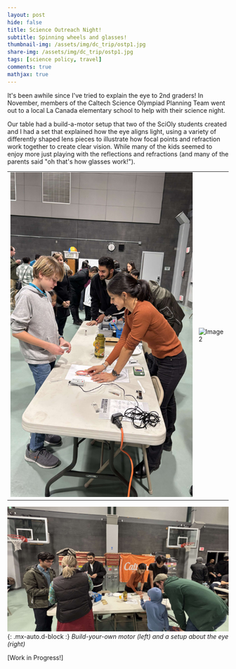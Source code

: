 ```yaml
---
layout: post
hide: false
title: Science Outreach Night!
subtitle: Spinning wheels and glasses!
thumbnail-img: /assets/img/dc_trip/ostp1.jpg
share-img: /assets/img/dc_trip/ostp1.jpg
tags: [science policy, travel]
comments: true
mathjax: true
---
```


It's been awhile since I've tried to explain the eye to 2nd graders! In November, members of the Caltech Science Olympiad Planning Team went out to a local La Canada elementary school to help with their science night. 

Our table had a build-a-motor setup that two of the SciOly students created and I had a set that explained how the eye aligns light, using a variety of differently shaped lens pieces to illustrate how focal points and refraction work together to create clear vision. While many of the kids seemed to enjoy more just playing with the reflections and refractions (and many of the parents said "oh that's how glasses work!"). 

<table style="border: 0; border-collapse: collapse;">
  <tr>
    <td><img src="/assets/img/sci_night/sci_night1.jpg" alt="Image 1" style="width:100%;"></td>
    <td><img src="/assets/img/sci_night/sci_night4.png"  alt="Image 2" style="width:100%;"></td>
  </tr>
</table>

![Science Night](/assets/img/sci_night/sci_night3.jpg){: .mx-auto.d-block :}
*Build-your-own motor (left) and a setup about the eye (right)*

[Work in Progress!]